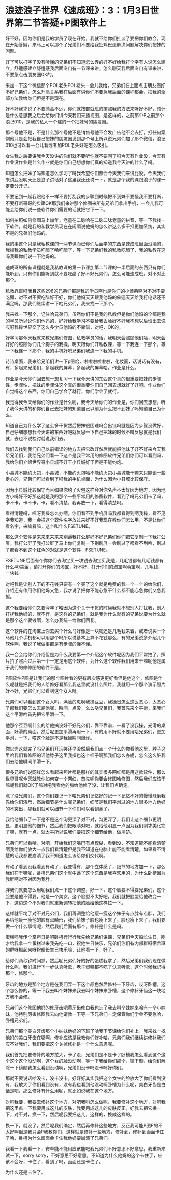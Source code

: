 # 浪迹浪子世界《速成班》：3：1月3日世界第二节答疑+P图软件上

好不好，因为你们是我的学员了现在开始，我就不给你们扯淡了要把你们教会，现在开始答疑，来马上可以那个了兄弟们不要给我扯鸡巴蛋解决问题解决你们把妹的问题。

好了可以打字了没有听懂的兄弟们不知道怎么弄的好不好给我打个字有人说怎么建立，舒适感建立舒适感我后面专门有一节课来讲，怎么聊天我后面专门有课来讲，不要急点击朋友圈OK的。

来加一下这个微信那个POL老头POL老头一会儿我给，兄弟们在上面点击朋友圈好不好兄弟们，怎么升高关系我在后面有讲你们不要急我后面的课程都会，把我的全部方法教给你们但是不是现在。

好不好我才说了不要抛高不远，你们就按部就班的按照我的方法来听好不好，预计是什么意思我之后会给你们讲今天我们来播视图，是这样的，之前那个P之前那个浪记010，是我的私人一个建的一个把妹号的朋友圈。

那个号他不是，不是什么那个号他不是销售号他不会发广告他不会去打，打任何案例他只是会把我自己把妹的朋友圈发到那个号上所以说兄弟们加了那个微信，浪记010也可以看一会儿看或者加POL老头好吧怎么吸引。

女生我之后要讲我今天没讲的你们就不要听你就不要问了吗今天有作业没，今天有作业没作业是什么作业就是你们自己想想你们真的知道我今天讲的什么了吗。

知道怎么把妹了吗知道怎么学习了吗我希望你们都会今天我们来讲屁股，今天我们来讲屁股明天还是浪子讲话对了这里我还还说一下，就是那个我的课跟浪子的课一定要分开记。

不要记到一起我跟他不一样不要打乱我的步骤到时候把不到妹不要怪我不要打断，不要打断哥哥的步骤OK那我们来讲那个修图来所有兄弟们拿出手机，一会儿我可能会给你们说一些软件你们需要的话就把它下一下。

如何拍照如何修图马上加年，老童在二脉哈在二脉二脉老童的拼音，等一下我找一下软件，就是我的私教学员现在在闹啊说他妈的怎么讲这么多干扣更加系统，其实不是的兄弟们他妈的。

我的事这个只是我私教课的一两节课而已你们后面学的东西是速成班里面没酒的，我操我的私教学员吃醋了哈吃醋了，等一下兄弟们我的私教吃醋了，我的私教在这吗我跟你们说一下他妈的。

速成班的所有课程就是我私教课的第一节课加第二节课的一半后面的东西只有你们能听到，只有你们能听到就不要吃醋了好不好兄弟们，怎么可能速成班，对不对比那个。

私教靠谱吗而且这些298的兄弟们都是我的学员啊也是你们的小师弟啊对不对不要吃醋，对不对不要吃醋好不好，你们他妈天天跟我他妈的催逼天天给我打电话还不满足吗，那我们继续讲一下哈兄弟们，我来找一下那个。

我来找一下那个，记住哈兄弟们，虽然你们不是我的私教但是你们他妈的全都是我的学员所以说你们他妈的，好好给我学习不要给我丢脸好不好我不想以后谁出去说哎呀我操世界交了这么多学员他妈的不靠谱，对吧，OK的。

好学习那今天我就来教兄弟们修图，私教学员的话，我明天会照顾他们哈，明天会好好的照顾你们几个狗子的我操，明天跟你们开私教课，等一下我连一下那个，等一下我连一下那个，我的手机好吧兄弟们我连一下我的手机。

诗诗桌面，我来给兄弟们讲一下p图哈，啦啦啦啦啦啦，化妆画，话说话有没有，有，多起来兄弟们，多起我的屏幕，多起我的屏幕哈，作业是什么。

作业是今天你们回去想一想复习一下我今天讲的东西这个真的很重要把妹的步骤性，步骤性，把妹的步骤性这个真的很重要你们自己回去想就好了好吧，作业你们自觉吗这个东西，你们自己学会了就行，你们学会了就行。

我觉得我今天给你们的作业是什么呢，我今天给你们的作业是，你们回去想想，听了我今天讲的和你们自己去把妹的知道自己以前为什么把不到妹了吗知道自己为什么。

知道自己为什么学了这么多干货然后把妹很困难吗会出错吗就是因为步骤没做好，自己仔细想想我今天讲的东西好吧就反思一下自己把妹的时候不叫反思就是我们就，去也不说检讨就说我们去。

我们去找到我们自己以前错误的地方去把它改好然后就能把他妹了好不好来今天我给兄弟们，我给兄弟们看一下这个是我平常用的修图软件兄弟们你们可以看到吗，我给你们介绍世界哥小县城不好干小县城好干但是不能约炮。

小县城不能约火包，小县城，不能约火包哈不能约火包小县城能干嘛来只能谈一些走心的，兄弟们可以看到了吗我的手机桌面，为什么因为小县城比较保守。

因为小县城比较保守而且如果你约了火包这样会对你名声不太好因为地方，因为地方小吗好不好那这就是我的那个一些平常用的修图软件，看到了吗兄弟们卡了吗，卡不卡，卡不卡，卡，看不清楚，我再放一下，看得清楚吗。

看得清楚吗，哎呀我操怎么办啊，你们看不到手机屏吗我都看得到啊我操，看不见字我知道，我一会把这个软件名字放过来好不好我现在教你们怎么用，不是让你们看名字，来嘛看嘛，这个叫什么FSETUNE。

那么这个软件是来来来来来来别逼我打公屏好不好兄弟们你们把它复制一下我打公屏，我打公屏了我打公屏了马上你们复制一下别刷屏一会刷过了都看不到哈，刷过了都看不到这个红色的对就是这个软件，FSETUNE。

FSETUNE后面有个你你们去淘宝买一块钱去淘宝买我是，几毛钱都有几毛钱都有什么40美金，请打开你们的淘宝，好不好，打开你们的淘宝啊萌宝啊，几毛钱，一块钱。

对吧我是让别人下的不花钱只要有一个买了这个就是免费的我一个一个的给你们，介绍还有作用你们他妈又急，我才说了把你不能心急干什么都不能心急你们又急我擦。

这个我要给你们又要今年了哈因为这个关于干货的时候我就不想别人打扰我，别人打扰我他妈的，就不行，是这样的兄弟们，就是我为什么就有的兄弟说要为什么就是那个这个要钱啊，怎么办我统一给你们回复。

这个软件的在淘宝上你去买个什么马好像是一块钱还是几毛钱来着，或者说买一个马他几个手机都可以用那个吗所以说基本上算不花钱那么，有的兄弟说多介绍几个软件啊，我说了我做事都是有步骤的懂不懂。

我一会会给你们介绍但是为什么我要第一个介绍这个软件呢因为我们平常拍了，照片拍了照片过后第一个一定是用这个软件，为什么这个软件我们用来干嘛呢他是属于我们的修修图的软件不是。

P图软件P图是让我们的那个图片看的更有层次感更更好看但是他这个，修图是什么呢就是把我们的人给修好看那么我这里就没什么照片，我就用一个那个演示照片好不好，兄弟们可以看到这个女人吗。

兄弟们可以看到这个女人吗，满脸的斑啊我操豆豆，我操日怎么这么恶心，太恶心了那我们要怎么去屁他呢，瞬间，点没，么么哒兄弟们，我首先来个平滑，来我们这个平滑哈首先把它平滑一下。

他那个豆豆啊什么的给他搞没好不好兄弟们，靠不靠谱，一看了没我操，光滑的桌面，好滑的桌面，然后呢更加平滑再用一下，有的用不好就不要用哈兄弟们，更加平滑，一下，哎这个脸是不是我操瞬间爆炸。

你以为这就完了吗兄弟们开玩笑还早没然后我们点一个什么的你看他这里，脖子这里哈我们看修图的话他脖子这里我操也这个样子啊那我们怎么办呢，怎么这么脏我们去给他瞬间平滑一下。

很多兄弟们说网红怎么看起来照片都是那样的其实很多网红都是用这款软件，那么世界哥呢今天就教你如何变一个网红，首先呢你要会修图哈修图，然后我们应该干嘛呢我们就OK了嘛对吧我看他的胸给他修了没，让我们点确定。

点了没兄弟们，这个你们要记一下哈兄弟们记忆好的记一下记忆不好的慢慢琢磨我先给你们演示，然后细节是什么呢兄弟们，细节是我们平滑过的地方很多地方他妈的不突出，那我们就可以细节一下你们可以看到鼻子。

我给他细节了一下是不是这个沟更深了对不对，沟更深了，我们让这个细节更明显，更明显他的细节，然后我们把眼睛对吧，就给他明显一点因为我们刚才美化完了嘛，就有一点，就太平所以说我们要把这个细节给他，做清楚。

兄弟们可以看哈，对吧，开始我们这嘴巴有点模糊，看到没，不知道能不能看清楚啊我给你们放大一点我们看清楚但是我不知道在电脑上能不能看清楚，如果看不清楚的话我都要崩溃了我不知道怎么该给你们交代啊。

有动了看到没我看到有动了，我变得有，那个立体感了，细节的地方加一下，那么我们在干嘛呢，卧槽兄弟们这个就牛逼了这个东西是我喜欢用的，为什么卧槽因为我胖啊对不对因为我胖。

胖我们就要怎么用呢我们点一下这个调整，好一下，这个脸要不得要兄弟们，这个脸要是他不得要，他是一个美女，这个脸型不太好吧，我们就把脸型给他改变一下，这边这个不对我们就重新调转把他的脸给他这样拉一下。

这样就平均了对不对兄弟们，我们再调整给他瘦一瘦这个妹子有点胖有点胖，我们再给他瘦一瘦他的脸有点畸形，我们给妹子脸也瘦下来了，脸也瘦下来了，我们要做一个什么事情呢，然后我们后面有那个，修补是什么是吗。

蛋糕吗我传个掌声日是吧卧槽行行行我先给兄弟们讲课，兄弟们今天船长生日，刚才给我拿一个蛋糕过来我先吃一口，祝他生日快乐，兄弟们你们有内部群呀宿舍班的群呀抓起来呀祝船长生日快乐嘛，让他看一下，好了。

给你们两秒钟时间抓，然后呢兄弟们好的好的蛋糕我拿了，然后兄弟们我们现在做什么呢，我们进行下一步认真听歌，老子蛋糕都不吃了认真听歌，这个时候我记得那个，修那个。

牙齿的地方是那个地方是在我们弄一下这个颜色然后修补一下牙齿，哎呀卧槽，这个怎么修的，等一下我去叫个妹妹来我去叫个妹妹来卧槽，这个修补牙齿这一块地方我不会修。

兄弟们这个修图他妈的修牙齿吧黄牙齿修白我也忘了我去叫个妹妹来哈有一个小妹妹，他特别厉害修图我去向他请教一下等一下兄弟们一定保管你们学会不要急哈，卧槽兄弟们。

兄弟们那个美白牙齿那个小妹妹他妈的下班了哈我下节课给你们补上，我来找一找他妈的美白牙齿在哪啊，修补应该是我教你们修补哈，兄弟们我们继续讲修补我们哎不对我们，我们要把这个关掉修补是一个什么意思呢。

我们首先把要修补的地方拉大，卡了没，兄弟们是不是卡了卧槽我怎么看到这个这个这个这个没动啊，这个女的脸没动啊，等一下我给你们那个，镜下颜，给你们解除一下镜颜我怎么看到没动啊，兄弟们没卡吗没卡吗好你们。

那就不要说话哈没卡，没卡没卡，好好好其实我把这个女生的脸放大了你们看到没有，我放大了你们看到没有，没有我也看到他没动啊卧槽为什么呢，美白牙齿是白话是吧，那么修补有什么用呢，就比如说我在这个地方。

对吧我要，我要去修补这个地方，对吧我叫怎么做呢，我要修补这个地方，对吧我把这里点一下我要用成这儿的皮肤，我要用成这儿的皮肤反正，好我去把它换一下，对不对，换一下，然后呢我要把这儿，这样的，换成这样的。

换一下，就没了，然后呢我们确定，然后再修补这些地方，反正我可能P图P的不太好啊但是我只会P我教你们，这样就是修补一些地方，修补到，修补到画面卡住了哈，卧槽为什么画面会卡住我他妈要崩溃了兄弟们。

我看一下我看一下，安卓能不能用应该能吧我兄弟们不好意思不好意思，我重新来试一下，sorry sorry，不好意思不好意思，不知道为什么他妈的这个卡住了，应该不会呀，卡住了，看到了吗，画面还是卡住了。

为什么还是卡住了。